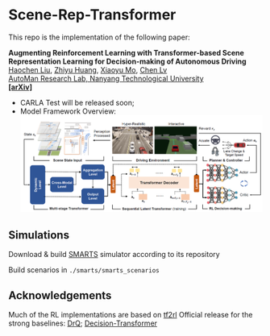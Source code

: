 # Scene-Rep-Transformer

This repo is the implementation of the following paper:

**Augmenting Reinforcement Learning with Transformer-based Scene Representation Learning for Decision-making of Autonomous Driving**
<br> [Haochen Liu](https://scholar.google.com/citations?user=iizqKUsAAAAJ&hl=en), [Zhiyu Huang](https://mczhi.github.io/), [Xiaoyu Mo](https://scholar.google.com/citations?user=JUYVmAQAAAAJ&hl=zh-CN), [Chen Lv](https://scholar.google.com/citations?user=UKVs2CEAAAAJ&hl=en) 
<br> [AutoMan Research Lab, Nanyang Technological University](https://lvchen.wixsite.com/automan)
<br> **[[arXiv]](https://arxiv.org/abs/2208.12263)**&nbsp;

- CARLA Test will be released soon;
- Model Framework Overview:
![](pics/main1.png)

## Simulations

Download & build [SMARTS](https://github.com/huawei-noah/SMARTS) simulator according to its repository

Build scenarios in ```./smarts/smarts_scenarios```


## Acknowledgements
Much of the RL implementations are based on [tf2rl](https://github.com/keiohta/tf2rl)
Official release for the strong baselines: [DrQ](https://github.com/denisyarats/drq); [Decision-Transformer](https://github.com/kzl/decision-transformer)
